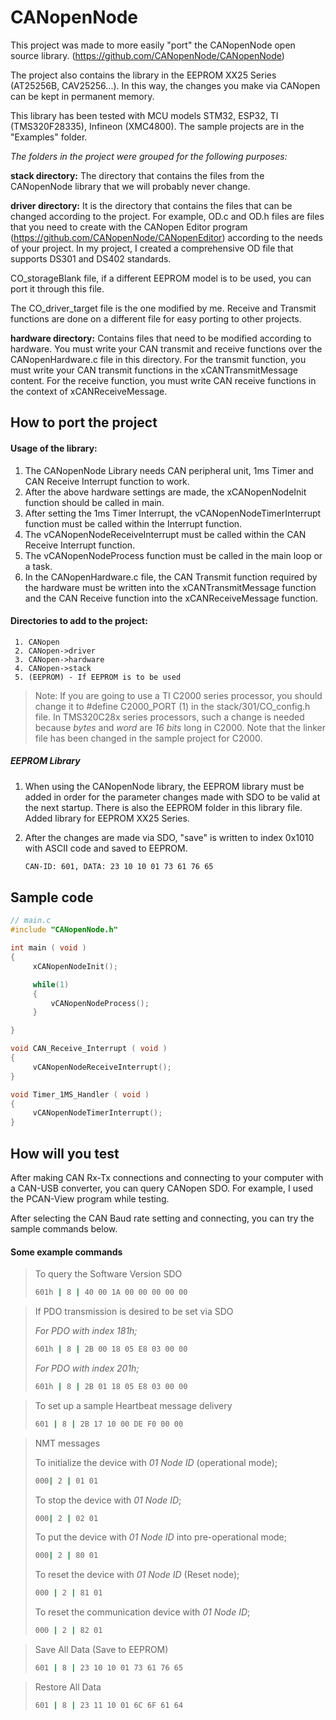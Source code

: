 # CANopenNode

This project was made to more easily "port" the CANopenNode open source library. (https://github.com/CANopenNode/CANopenNode)

The project also contains the library in the EEPROM XX25 Series (AT25256B, CAV25256...). In this way, the changes you make via CANopen can be kept in permanent memory.

This library has been tested with MCU models STM32, ESP32, TI (TMS320F28335), Infineon (XMC4800). The sample projects are in the "Examples" folder.



*The folders in the project were grouped for the following purposes:*

**stack directory:** The directory that contains the files from the CANopenNode library that we will probably never change.

**driver directory:** It is the directory that contains the files that can be changed according to the project. For example, OD.c and OD.h files are files that you need to create with the CANopen Editor program (https://github.com/CANopenNode/CANopenEditor) according to the needs of your project. In my project, I created a comprehensive OD file that supports DS301 and DS402 standards.

CO_storageBlank file, if a different EEPROM model is to be used, you can port it through this file.

The CO_driver_target file is the one modified by me. Receive and Transmit functions are done on a different file for easy porting to other projects.

**hardware directory:** Contains files that need to be modified according to hardware. You must write your CAN transmit and receive functions over the CANopenHardware.c file in this directory. For the transmit function, you must write your CAN transmit functions in the xCANTransmitMessage content. For the receive function, you must write CAN receive functions in the context of xCANReceiveMessage.





## How to port the project

#### Usage of the library:

1. The CANopenNode Library needs CAN peripheral unit, 1ms Timer and CAN Receive Interrupt function to work.
2. After the above hardware settings are made, the xCANopenNodeInit function should be called in main.
3. After setting the 1ms Timer Interrupt, the vCANopenNodeTimerInterrupt function must be called within the Interrupt function.
4. The vCANopenNodeReceiveInterrupt must be called within the CAN Receive Interrupt function.
5. The vCANopenNodeProcess function must be called in the main loop or a task.
6. In the CANopenHardware.c file, the CAN Transmit function required by the hardware must be written into the xCANTransmitMessage function and the CAN Receive function into the xCANReceiveMessage function.



#### Directories to add to the project:

     1. CANopen
     2. CANopen->driver
     3. CANopen->hardware
     4. CANopen->stack
     5. (EEPROM) - If EEPROM is to be used



> Note: If you are going to use a TI C2000 series processor, you should change it to #define C2000_PORT (1) in the stack/301/CO_config.h file. In TMS320C28x series processors, such a change is needed because *bytes* and *word* are *16 bits* long in C2000. Note that the linker file has been changed in the sample project for C2000.



##### EEPROM Library

   1. When using the CANopenNode library, the EEPROM library must be added in order for the parameter changes made with SDO to be valid at the next startup. There is also the EEPROM folder in this library file. Added library for EEPROM XX25 Series.

   2. After the changes are made via SDO, "save" is written to index 0x1010 with ASCII code and saved to EEPROM. 

      ```bash
      CAN-ID: 601, DATA: 23 10 10 01 73 61 76 65
      ```





## Sample code

```c
// main.c
#include "CANopenNode.h"

int main ( void )
{
     xCANopenNodeInit();

     while(1)
     {
         vCANopenNodeProcess();
     }

}

void CAN_Receive_Interrupt ( void )
{
     vCANopenNodeReceiveInterrupt();
}

void Timer_1MS_Handler ( void )
{
     vCANopenNodeTimerInterrupt();
}
```





## How will you test

After making CAN Rx-Tx connections and connecting to your computer with a CAN-USB converter, you can query CANopen SDO. For example, I used the PCAN-View program while testing.

After selecting the CAN Baud rate setting and connecting, you can try the sample commands below.



#### Some example commands

> To query the Software Version SDO
>
> ```bash
> 601h | 8 | 40 00 1A 00 00 00 00 00



> If PDO transmission is desired to be set via SDO
>
> *For PDO with index 181h;*
>
> ```bash
> 601h | 8 | 2B 00 18 05 E8 03 00 00
> ```
>
> *For PDO with index 201h;*
>
> ```bash
> 601h | 8 | 2B 01 18 05 E8 03 00 00
> ```



> To set up a sample Heartbeat message delivery
>
> ```bash
> 601 | 8 | 2B 17 10 00 DE F0 00 00



> NMT messages
>
> To initialize the device with *01 Node ID* (operational mode);
>
> ```bash
> 000| 2 | 01 01
> ```
>
> 
>
> To stop the device with *01 Node ID*;
>
> ```bash
> 000| 2 | 02 01
> ```
>
> 
>
> To put the device with *01 Node ID* into pre-operational mode;
>
> ```bash
> 000| 2 | 80 01
> ```
>
> 
>
> To reset the device with *01 Node ID* (Reset node);
>
> ```bash
> 000 | 2 | 81 01
> ```
>
> 
>
> To reset the communication device with *01 Node ID*;
>
> ```bash
> 000 | 2 | 82 01
> ```



> Save All Data (Save to EEPROM)
>
> ```bash
> 601 | 8 | 23 10 10 01 73 61 76 65
> ```



> Restore All Data
>
> ```bash
> 601 | 8 | 23 11 10 01 6C 6F 61 64
> ```


